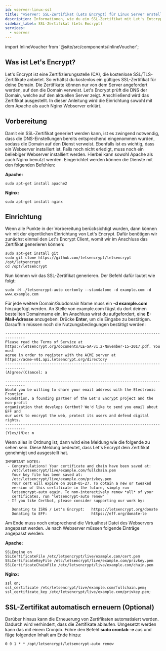 ```yaml
---
id: vserver-linux-ssl
title: "vServer: SSL-Zertifikat (Lets Encrypt) für Linux Server erstellen"
description: Informationen, wie du ein SSL-Zertifikat mit Let's Entcrypt für deinen vServer von ZAP-Hosting erstellen kannst - ZAP-Hosting.com Dokumentation
sidebar_label: SSL-Zertifikat (Lets Encrypt)
services:
  - vserver
---
```


import InlineVoucher from '@site/src/components/InlineVoucher';

## Was ist Let's Encrypt?

Let's Encrypt ist eine Zertifizierungsstelle (CA), die kostenlose SSL/TLS-Zertifikate anbietet. So erhältst du kostenlos ein gültiges SSL-Zertifikat für deine Domain. Die Zertifikate können nur von dem Server angefordert werden, auf den die Domain verweist. Let's Encrypt prüft die DNS der Domain, welche auf den aktuellen Server zeigt. Anschließend wird das Zertifikat ausgestellt. In dieser Anleitung wird die Einrichtung sowohl mit dem Apache als auch Nginx Webserver erklärt. 

<InlineVoucher />

## Vorbereitung

Damit ein SSL-Zertifikat generiert werden kann, ist es zwingend notwendig, dass die DNS-Einstellungen bereits entsprechend eingenommen wurden, sodass die Domain auf den Dienst verweist. Ebenfalls ist es wichtig, dass ein Webserver installiert ist. Falls noch nicht erledigt, muss noch ein beliebiger Webserver installiert werden. Hierbei kann sowohl Apache als auch Nginx benutzt werden. Eingerichtet werden können die Dienste mit den folgenden Befehlen:

**Apache:**

```
sudo apt-get install apache2
```

**Nginx:**

```
sudo apt-get install nginx
```



## Einrichtung

Wenn alle Punkte in der Vorbereitung berücksichtigt wurden, dann können wir mit der eigentlichen Einrichtung von Let's Encrypt. Dafür benötigen wir zunächst einmal den Let's Encrypt Client, womit wir im Anschluss das Zertifikat generieren können:

```
sudo apt-get install git
sudo git clone https://github.com/letsencrypt/letsencrypt /opt/letsencrypt
cd /opt/letsencrypt
```



Nun können wir das SSL-Zertifikat generieren. Der Befehl dafür lautet wie folgt:

```
sudo -H ./letsencrypt-auto certonly --standalone -d example.com -d www.example.com
```

Für jede weitere Domain/Subdomain Name muss ein **-d example.com** hinzugefügt werden. An Stelle von example.com fügst du dort deinen bestellten Domainname ein. Im Anschluss wirst du aufgefordert, eine **E-Mail-Adresse** anzugeben. Drücke **Enter**, um die Eingabe zu bestätigen. Daraufhin müssen noch die Nutzungsbedingungen bestätigt werden:

```
-------------------------------------------------------------------------------
Please read the Terms of Service at
https://letsencrypt.org/documents/LE-SA-v1.2-November-15-2017.pdf. You must
agree in order to register with the ACME server at
https://acme-v01.api.letsencrypt.org/directory
-------------------------------------------------------------------------------
(A)gree/(C)ancel: a

-------------------------------------------------------------------------------
Would you be willing to share your email address with the Electronic Frontier
Foundation, a founding partner of the Let's Encrypt project and the non-profit
organization that develops Certbot? We'd like to send you email about EFF and
our work to encrypt the web, protect its users and defend digital rights.
-------------------------------------------------------------------------------
(Y)es/(N)o: n
```

Wenn alles in Ordnung ist, dann wird eine Meldung wie die folgende zu sehen sein. Diese Meldung bedeutet, dass Let's Encrypt dein Zertifikat genehmigt und ausgestellt hat.

```
IMPORTANT NOTES:
 - Congratulations! Your certificate and chain have been saved at:
   /etc/letsencrypt/live/example.com/fullchain.pem
   Your key file has been saved at:
   /etc/letsencrypt/live/example.com/privkey.pem
   Your cert will expire on 2018-05-27. To obtain a new or tweaked
   version of this certificate in the future, simply run
   letsencrypt-auto again. To non-interactively renew *all* of your
   certificates, run "letsencrypt-auto renew"
 - If you like Certbot, please consider supporting our work by:

   Donating to ISRG / Let's Encrypt:   https://letsencrypt.org/donate
   Donating to EFF:                    https://eff.org/donate-le
```



Am Ende muss noch entsprechend die Virtualhost Datei des Webservers angepasst werden. Je nach Webserver müssen folgende Einträge angepasst werden:

**Apache:**

```
SSLEngine on
SSLCertificateFile /etc/letsencrypt/live/example.com/cert.pem
SSLCertificateKeyFile /etc/letsencrypt/live/example.com/privkey.pem
SSLCertificateChainFile /etc/letsencrypt/live/example.com/chain.pem
```

**Nginx:**

```
ssl on;
ssl_certificate /etc/letsencrypt/live/example.com/fullchain.pem;
ssl_certificate_key /etc/letsencrypt/live/example.com/privkey.pem;
```



## SSL-Zertifikat automatisch erneuern (Optional)

Darüber hinaus kann die Erneuerung von Zertifikaten automatisiert werden. Dadurch wird verhindert, dass die Zertifikate ablaufen. Umgesetzt werden kann das mit einem Cronjob. Führe den Befehl **sudo crontab -e** aus und füge folgenden Inhalt am Ende hinzu:

```
0 0 1 * * /opt/letsencrypt/letsencrypt-auto renew
```

